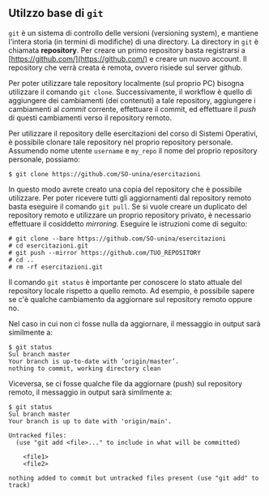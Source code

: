 ## Utilzzo base di ``git``

``git`` è un sistema di controllo delle versioni (versioning system), e mantiene l'intera storia (in termini di modifiche) di una directory.
La directory in ``git`` è chiamata **repository**.
Per creare un primo repository basta registrarsi a [https://github.com/](https://github.com/) e creare un nuovo account. Il repository che verrà creata è remota, ovvero risiede sul server github. 

Per poter utilizzare tale repository localmente (sul proprio PC) bisogna utilizzare il comando ``git clone``. 
Successivamente, il workflow è quello di aggiungere dei cambiamenti (dei contenuti) a tale repository, aggiungere i cambiamenti al *commit* corrente, effettuare il commit, ed effettuare il *push* di questi cambiamenti verso il repository remoto. 

Per utilizzare il repository delle esercitazioni del corso di Sistemi Operativi, è possibile clonare tale repository nel proprio repository personale. Assumendo nome utente ``username`` e ``my_repo`` il nome del proprio repository personale, possiamo:

```console
$ git clone https://github.com/SO-unina/esercitazioni
```
In questo modo avrete creato una copia del repository che è possibile utilizzare. Per poter ricevere tutti gli aggiornamenti dal repository remoto basta eseguire il comando ``git pull``.
Se si vuole creare un duplicato del repository remoto e utilizzare un proprio repository privato, è necessario effettuare il cosiddetto _mirroring_. Eseguire le istruzioni come di seguito:

```
# git clone --bare https://github.com/SO-unina/esercitazioni
# cd esercitazioni.git
# git push --mirror https://github.com/TUO_REPOSITORY
# cd ..
# rm -rf esercitazioni.git
```

Il comando ``git status`` è importante per conoscere lo stato attuale del repository locale rispetto a quello remoto. Ad esempio, è possibile sapere se c'è qualche cambiamento da aggiornare sul repository remoto oppure no.

Nel caso in cui non ci fosse nulla da aggiornare, il messaggio in output sarà similmente a:

```console
$ git status
Sul branch master
Your branch is up-to-date with ’origin/master’.
nothing to commit, working directory clean
```

Viceversa, se ci fosse qualche file da aggiornare (push) sul repository remoto, il messaggio in output sarà similmente a:

```console
$ git status
Sul branch master
Your branch is up to date with 'origin/main'.

Untracked files:
  (use "git add <file>..." to include in what will be committed)

	<file1>
	<file2>

nothing added to commit but untracked files present (use "git add" to track)
```
